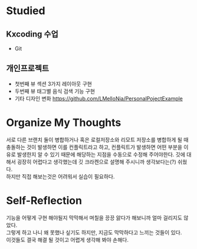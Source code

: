 # Studied

## Kxcoding 수업
- Git

## 개인프로젝트
- 첫번째 뷰 섹션 3가지 레이아웃 구현
- 두번째 뷰 태그별 음식 검색 기능 구현
- 기타 디자인 변화
https://github.com/LMelloNia/PersonalPojectExample

# Organize My Thoughts
서로 다른 브랜치 둘이 병합하거나 혹은 로컬저장소와 리모트 저장소를 병합하게 될 때 충돌하는 것이 발생하면 이를 컨플릭트라고 하고, 컨플릭트가 발생하면 어떤 부분을 이유로 발생한지 알 수 있기 때문에 해당하는 지점을 수동으로 수정해 주어야한다.
깃에 대해서 굉장히 어렵다고 생각했는데 깃 크라켄으로 설명해 주시니까 생각보다는(?) 쉬웠다.  
하지만 직접 해보는것은 어려워서 실습이 필요하다.
# Self-Reflection
기능을 어떻게 구현 해야될지 막막해서 며칠을 끙끙 앓다가 해보니까 얼마 걸리지도 않았다.  
그렇게 하고 나니 왜 못했나 싶기도 하지만, 지금도 막막하다고 느끼는 것들이 있다.  
이것들도 결국 해결 될 것이고 어렵게 생각해 봐야 손해다.
